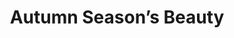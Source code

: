 ---
title: Autumn Season’s Beauty
picture: autumnSeasonsBeauty.jpg
viewer_title: Autumn Season’s Beauty
thumbnail: autumnSeasonsBeauty_t.jpg
alt: Autumn Season’s Beauty
medium: Oil
width: 11"
height: 14"
---